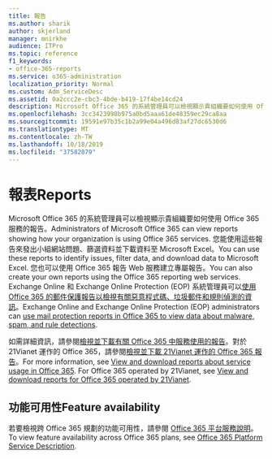 ```yaml
---
title: 報告
ms.author: sharik
author: skjerland
manager: mnirkhe
audience: ITPro
ms.topic: reference
f1_keywords:
- office-365-reports
ms.service: o365-administration
localization_priority: Normal
ms.custom: Adm_ServiceDesc
ms.assetid: 0a2ccc2e-cbc3-4bde-b419-17f4be14cd24
description: Microsoft Office 365 的系統管理員可以檢視顯示貴組織要如何使用 Office 365 服務的報告。 您能使用這些報告來發出小組網站問題、篩選資料並下載資料至 Microsoft Excel。 您也可以使用 Office 365 報告 Web 服務建立專屬報告。 Exchange Online 和 Exchange Online Protection (EOP) 系統管理員可以使用 Office 365 的郵件保護報告以檢視有關惡意程式碼、垃圾郵件和規則偵測的資訊。
ms.openlocfilehash: 3cc3423998b975a0bd5aaa61de48359ec29ca8aa
ms.sourcegitcommit: 19591e97b35c1b2a99e04a496d83af27dc6530d6
ms.translationtype: MT
ms.contentlocale: zh-TW
ms.lasthandoff: 10/18/2019
ms.locfileid: "37582079"
---
```

# <a name="reports"></a><span data-ttu-id="4a57c-106">報表</span><span class="sxs-lookup"><span data-stu-id="4a57c-106">Reports</span></span>

<span data-ttu-id="4a57c-107">Microsoft Office 365 的系統管理員可以檢視顯示貴組織要如何使用 Office 365 服務的報告。</span><span class="sxs-lookup"><span data-stu-id="4a57c-107">Administrators of Microsoft Office 365 can view reports showing how your organization is using Office 365 services.</span></span> <span data-ttu-id="4a57c-108">您能使用這些報告來發出小組網站問題、篩選資料並下載資料至 Microsoft Excel。</span><span class="sxs-lookup"><span data-stu-id="4a57c-108">You can use these reports to identify issues, filter data, and download data to Microsoft Excel.</span></span> <span data-ttu-id="4a57c-109">您也可以使用 Office 365 報告 Web 服務建立專屬報告。</span><span class="sxs-lookup"><span data-stu-id="4a57c-109">You can also create your own reports using the Office 365 reporting web services.</span></span> <span data-ttu-id="4a57c-110">Exchange Online 和 Exchange Online Protection (EOP) 系統管理員可以[使用 Office 365 的郵件保護報告以檢視有關惡意程式碼、垃圾郵件和規則偵測的資訊](https://go.microsoft.com/fwlink/p/?LinkId=401102)。</span><span class="sxs-lookup"><span data-stu-id="4a57c-110">Exchange Online and Exchange Online Protection (EOP) administrators can [use mail protection reports in Office 365 to view data about malware, spam, and rule detections](https://go.microsoft.com/fwlink/p/?LinkId=401102).</span></span>
  
<span data-ttu-id="4a57c-p103">如需詳細資訊，請參閱[檢視並下載有關 Office 365 中服務使用的報告](https://go.microsoft.com/fwlink/p/?LinkID=270182)。對於 21Vianet 運作的 Office 365，請參閱[檢視並下載 21Vianet 運作的 Office 365 報告](http://go.microsoft.com/fwlink/?LinkID=733348&amp;clcid=0x409)。</span><span class="sxs-lookup"><span data-stu-id="4a57c-p103">For more information, see [View and download reports about service usage in Office 365](https://go.microsoft.com/fwlink/p/?LinkID=270182). For Office 365 operated by 21Vianet, see [View and download reports for Office 365 operated by 21Vianet](http://go.microsoft.com/fwlink/?LinkID=733348&amp;clcid=0x409).</span></span>
  
## <a name="feature-availability"></a><span data-ttu-id="4a57c-113">功能可用性</span><span class="sxs-lookup"><span data-stu-id="4a57c-113">Feature availability</span></span>

<span data-ttu-id="4a57c-114">若要檢視跨 Office 365 規劃的功能可用性，請參閱 [Office 365 平台服務說明](office-365-platform-service-description.md)。</span><span class="sxs-lookup"><span data-stu-id="4a57c-114">To view feature availability across Office 365 plans, see [Office 365 Platform Service Description](office-365-platform-service-description.md).</span></span>
  

